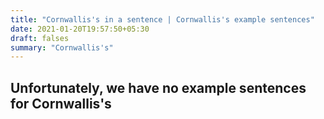 ```yaml
---
title: "Cornwallis's in a sentence | Cornwallis's example sentences"
date: 2021-01-20T19:57:50+05:30
draft: falses
summary: "Cornwallis's"
---
```

## Unfortunately, we have no example sentences for Cornwallis's                 
